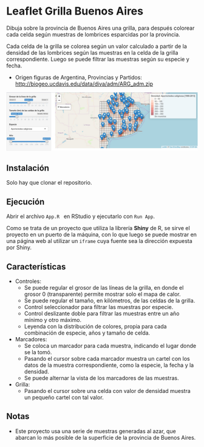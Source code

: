 # Leaflet Grilla Buenos Aires
Dibuja sobre la provincia de Buenos Aires una grilla, para después colorear cada celda según muestras de lombrices esparcidas por la provincia.

Cada celda de la grilla se colorea según un valor calculado a partir de la densidad de las lombrices según las muestras en la celda de la grilla correspondiente. Luego se puede filtrar las muestras según su especie y fecha.

* Origen figuras de Argentina, Provincias y Partidos: http://biogeo.ucdavis.edu/data/diva/adm/ARG_adm.zip

![Captura](https://raw.githubusercontent.com/LeonMarchetti/Leaflet-Grilla-BsAs/master/screenshot.jpg)

## Instalación
Solo hay que clonar el repositorio.

## Ejecución
Abrir el archivo `App.R ` en RStudio y ejecutarlo con `Run App`.

Como se trata de un proyecto que utiliza la librería **Shiny** de R, se sirve el proyecto en un puerto de la máquina, con lo que luego se puede mostrar en una página web al utilizar un `iframe` cuya fuente sea la dirección expuesta por Shiny.

## Características
* Controles:
    * Se puede regular el grosor de las líneas de la grilla, en donde el grosor 0 (transparente) permite mostrar solo el mapa de calor.
    * Se puede regular el tamaño, en kilómetros, de las celdas de la grilla.
    * Control seleccionador para filtrar las muestras por especie.
    * Control deslizante doble para filtrar las muestras entre un año mínimo y otro máximo.
    * Leyenda con la distribución de colores, propia para cada combinación de especie, años y tamaño de celda.
* Marcadores:
    * Se coloca un marcador para cada muestra, indicando el lugar donde se la tomó.
    * Pasando el cursor sobre cada marcador muestra un cartel con los datos de la muestra correspondiente, como la especie, la fecha y la densidad.
    * Se puede alternar la vista de los marcadores de las muestras.
* Grilla:
    * Pasando el cursor sobre una celda con valor de densidad muestra un pequeño cartel con tal valor.

## Notas
* Este proyecto usa una serie de muestras generadas al azar, que abarcan lo más posible de la superficie de la provincia de Buenos Aires.
